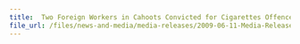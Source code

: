 ```yaml
---
title: 	Two Foreign Workers in Cahoots Convicted for Cigarettes Offences
file_url: /files/news-and-media/media-releases/2009-06-11-Media-Release-Foreignworkers.pdf
---
```

